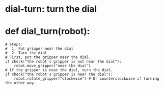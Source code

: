 # dial-turn: turn the dial
# def dial_turn(robot):
    # Steps:
    #  1. Put gripper near the dial
    #  2. Turn the dial
    # First, put the gripper near the dial.
    if check("the robot's gripper is not near the dial"):
        robot.move_gripper("near the dial")
    # If the gripper is near the dial, turn the dial.
    if check("the robot's gripper is near the dial"):
        robot.rotate_gripper("clockwise") # Or counterclockwise if turning the other way.